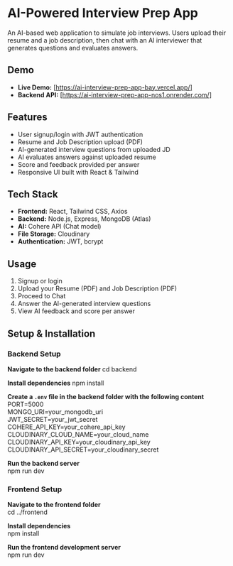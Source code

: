# AI-Powered Interview Prep App

An AI-based web application to simulate job interviews. Users upload their resume and a job description, then chat with an AI interviewer that generates questions and evaluates answers.

## Demo
- **Live Demo:** [https://ai-interview-prep-app-bay.vercel.app/]  
- **Backend API:** [https://ai-interview-prep-app-nos1.onrender.com/]  

## Features
- User signup/login with JWT authentication
- Resume and Job Description upload (PDF)
- AI-generated interview questions from uploaded JD
- AI evaluates answers against uploaded resume
- Score and feedback provided per answer
- Responsive UI built with React & Tailwind

## Tech Stack
- **Frontend:** React, Tailwind CSS, Axios
- **Backend:** Node.js, Express, MongoDB (Atlas)
- **AI:** Cohere API (Chat model)
- **File Storage:** Cloudinary
- **Authentication:** JWT, bcrypt

## Usage
1. Signup or login
2. Upload your Resume (PDF) and Job Description (PDF)
3. Proceed to Chat
4. Answer the AI-generated interview questions
5. View AI feedback and score per answer

## Setup & Installation

### Backend Setup
**Navigate to the backend folder**
cd backend

**Install dependencies**
npm install

**Create a `.env` file in the backend folder with the following content**  
PORT=5000  
MONGO_URI=your_mongodb_uri  
JWT_SECRET=your_jwt_secret  
COHERE_API_KEY=your_cohere_api_key  
CLOUDINARY_CLOUD_NAME=your_cloud_name  
CLOUDINARY_API_KEY=your_cloudinary_api_key  
CLOUDINARY_API_SECRET=your_cloudinary_secret    

**Run the backend server**  
npm run dev

### Frontend Setup
**Navigate to the frontend folder**  
cd ../frontend

**Install dependencies**  
npm install

**Run the frontend development server**  
npm run dev
